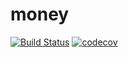 # money
[![Build Status](https://travis-ci.org/Paverschlev/money.svg?branch=master)](https://travis-ci.org/Paverschlev/money)
[![codecov](https://codecov.io/gh/Paverschlev/money/branch/master/graph/badge.svg)](https://codecov.io/gh/Paverschlev/money)